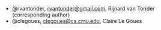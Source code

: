 - @rvantonder, rvantonder@gmail.com, Rijnard van Tonder (corresponding author)
- @clegoues, clegoues@cs.cmu.edu, Claire Le Goues
